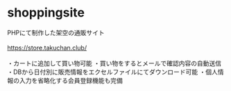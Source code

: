 # shoppingsite

PHPにて制作した架空の通販サイト<br><br>
https://store.takuchan.club/<br><br>
・カートに追加して買い物可能
・買い物をするとメールで確認内容の自動送信
・DBから日付別に販売情報をエクセルファイルにてダウンロード可能
・個人情報の入力を省略化する会員登録機能も完備
